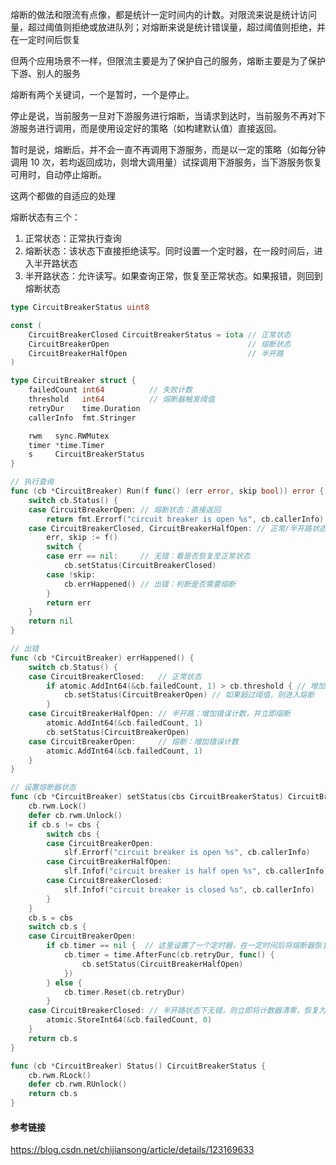 熔断的做法和限流有点像，都是统计一定时间内的计数。对限流来说是统计访问量，超过阈值则拒绝或放进队列；对熔断来说是统计错误量，超过阈值则拒绝，并在一定时间后恢复

但两个应用场景不一样，但限流主要是为了保护自己的服务，熔断主要是为了保护下游、别人的服务



熔断有两个关键词，一个是暂时，一个是停止。

停止是说，当前服务一旦对下游服务进行熔断，当请求到达时，当前服务不再对下游服务进行调用，而是使用设定好的策略（如构建默认值）直接返回。

暂时是说，熔断后，并不会一直不再调用下游服务，而是以一定的策略（如每分钟调用 10 次，若均返回成功，则增大调用量）试探调用下游服务，当下游服务恢复可用时，自动停止熔断。

这两个都做的自适应的处理



熔断状态有三个：

1. 正常状态：正常执行查询
2. 熔断状态：该状态下直接拒绝读写。同时设置一个定时器，在一段时间后，进入半开路状态
3. 半开路状态：允许读写。如果查询正常，恢复至正常状态。如果报错，则回到熔断状态



```go
type CircuitBreakerStatus uint8

const (
	CircuitBreakerClosed CircuitBreakerStatus = iota // 正常状态
	CircuitBreakerOpen                               // 熔断状态
	CircuitBreakerHalfOpen                           // 半开路
)

type CircuitBreaker struct {
	failedCount int64          // 失败计数
	threshold   int64          // 熔断器触发阈值
	retryDur    time.Duration
	callerInfo  fmt.Stringer

	rwm   sync.RWMutex
	timer *time.Timer
	s     CircuitBreakerStatus
}

// 执行查询
func (cb *CircuitBreaker) Run(f func() (err error, skip bool)) error {
	switch cb.Status() {
	case CircuitBreakerOpen: // 熔断状态：直接返回
		return fmt.Errorf("circuit breaker is open %s", cb.callerInfo)
	case CircuitBreakerClosed, CircuitBreakerHalfOpen: // 正常/半开路状态：执行查询，并判断结果
		err, skip := f()
		switch {
		case err == nil:     // 无错：看是否恢复至正常状态
			cb.setStatus(CircuitBreakerClosed)
		case !skip:
			cb.errHappened() // 出错：判断是否需要熔断
		}
		return err
	}
	return nil
}

// 出错
func (cb *CircuitBreaker) errHappened() {
	switch cb.Status() {
	case CircuitBreakerClosed:   // 正常状态
		if atomic.AddInt64(&cb.failedCount, 1) > cb.threshold { // 增加错误计数并和阈值比较
			cb.setStatus(CircuitBreakerOpen) // 如果超过阈值，则进入熔断
		}
	case CircuitBreakerHalfOpen: // 半开路：增加错误计数，并立即熔断
		atomic.AddInt64(&cb.failedCount, 1)
		cb.setStatus(CircuitBreakerOpen)
	case CircuitBreakerOpen:     // 熔断：增加错误计数
		atomic.AddInt64(&cb.failedCount, 1)
	}
}

// 设置熔断器状态
func (cb *CircuitBreaker) setStatus(cbs CircuitBreakerStatus) CircuitBreakerStatus {
	cb.rwm.Lock()
	defer cb.rwm.Unlock()
	if cb.s != cbs {
		switch cbs {
		case CircuitBreakerOpen:
			slf.Errorf("circuit breaker is open %s", cb.callerInfo)
		case CircuitBreakerHalfOpen:
			slf.Infof("circuit breaker is half open %s", cb.callerInfo)
		case CircuitBreakerClosed:
			slf.Infof("circuit breaker is closed %s", cb.callerInfo)
		}
	}
	cb.s = cbs
	switch cb.s {
	case CircuitBreakerOpen: 
		if cb.timer == nil {  // 这里设置了一个定时器，在一定时间后将熔断器恢复至半开路状态
			cb.timer = time.AfterFunc(cb.retryDur, func() {
				cb.setStatus(CircuitBreakerHalfOpen)
			})
		} else {
			cb.timer.Reset(cb.retryDur)
		}
	case CircuitBreakerClosed: // 半开路状态下无错，则立即将计数器清零，恢复为正常状态
		atomic.StoreInt64(&cb.failedCount, 0)
	}
	return cb.s
}

func (cb *CircuitBreaker) Status() CircuitBreakerStatus {
	cb.rwm.RLock()
	defer cb.rwm.RUnlock()
	return cb.s
}
```





#### 参考链接

https://blog.csdn.net/chijiansong/article/details/123169633
